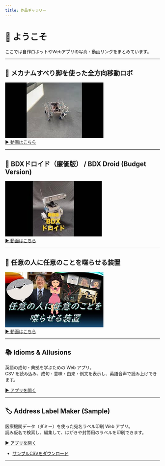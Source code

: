 ```yaml
---
title: 作品ギャラリー
---
```


# 🎉 ようこそ

ここでは自作ロボットやWebアプリの写真・動画リンクをまとめています。  

---

## 🔆 メカナムすべり脚を使った全方向移動ロボ
![メカナムすべり脚を使った全方向移動ロボの写真](images/fig1.jpg)  
[▶️ 動画はこちら](https://www.youtube.com/watch?v=w93T7-Qr38A)

---

## 🤖 BDXドロイド（廉価版） / BDX Droid (Budget Version)
![BDXドロイド（廉価版） / BDX Droid (Budget Version)の写真](images/fig2.jpg)  
[▶️ 動画はこちら](https://youtube.com/shorts/CpPAxEXGy38)

---

## 🤩 任意の人に任意のことを喋らせる装置
![任意の人に任意のことを喋らせる装置](images/fig3.jpg)  
[▶️ 動画はこちら](https://www.youtube.com/watch?v=lDnROluvNLw)

---

## 📚 Idioms & Allusions
英語の成句・典拠を学ぶための Web アプリ。  
CSV を読み込み、成句・意味・由来・例文を表示し、英語音声で読み上げできます。  

[▶ アプリを開く](https://katabomb.github.io/idioms-allusions/IdiomsAllusions.html)

---

## 🏷️ Address Label Maker (Sample)
医療機関データ（ダミー）を使った宛名ラベル印刷 Web アプリ。  
読み仮名で検索し、編集して、はがきや封筒用のラベルを印刷できます。  

[▶ アプリを開く](https://katabomb.github.io/Address-Label-Maker-Sample/index.html)
- [サンプルCSVをダウンロード](https://raw.githubusercontent.com/katabomb/Address-Label-Maker-Sample/main/MedicalFacilities_Sample.csv)

---
